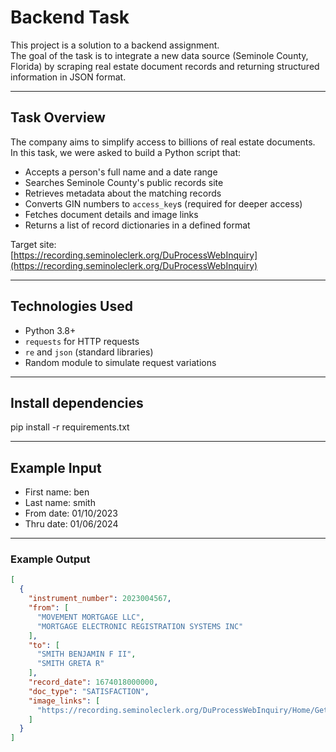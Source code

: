# Backend Task 

This project is a solution to a backend assignment.  
The goal of the task is to integrate a new data source (Seminole County, Florida) by scraping real estate document records and returning structured information in JSON format.

---

##  Task Overview

The company aims to simplify access to billions of real estate documents.  
In this task, we were asked to build a Python script that:

- Accepts a person's full name and a date range
- Searches Seminole County's public records site
- Retrieves metadata about the matching records
- Converts GIN numbers to `access_key`s (required for deeper access)
- Fetches document details and image links
- Returns a list of record dictionaries in a defined format

Target site:  
 [https://recording.seminoleclerk.org/DuProcessWebInquiry](https://recording.seminoleclerk.org/DuProcessWebInquiry)

---

##  Technologies Used

- Python 3.8+
- `requests` for HTTP requests
- `re` and `json` (standard libraries)
- Random module to simulate request variations

---

##  Install dependencies

pip install -r requirements.txt 

---

##  Example Input

- First name: ben
- Last name: smith
- From date: 01/10/2023
- Thru date: 01/06/2024

---

###  Example Output

```json
[
  {
    "instrument_number": 2023004567,
    "from": [
      "MOVEMENT MORTGAGE LLC",
      "MORTGAGE ELECTRONIC REGISTRATION SYSTEMS INC"
    ],
    "to": [
      "SMITH BENJAMIN F II",
      "SMITH GRETA R"
    ],
    "record_date": 1674018000000,
    "doc_type": "SATISFACTION",
    "image_links": [
      "https://recording.seminoleclerk.org/DuProcessWebInquiry/Home/GetDocumentPage/undefined,GEHBIII,0"
    ]
  }
]

